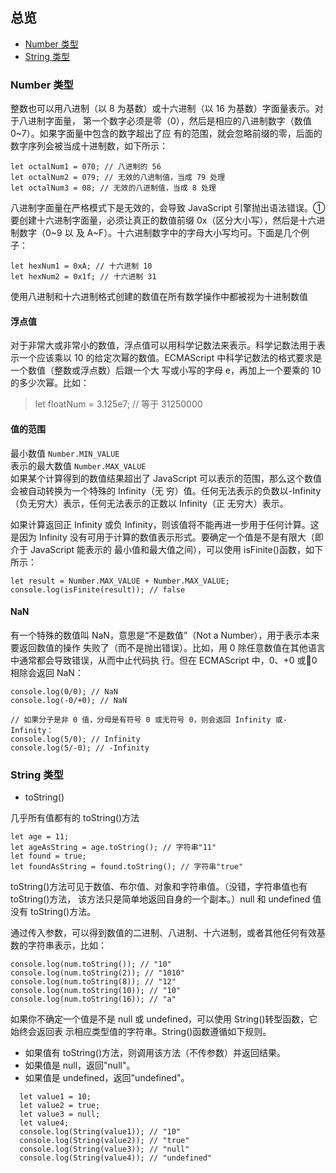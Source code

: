 ## 总览

+ <a href="#num">Number 类型</a>
+ <a href="#string">String 类型</a>

### Number 类型

整数也可以用八进制（以 8 为基数）或十六进制（以 16 为基数）字面量表示。对于八进制字面量，
第一个数字必须是零（0），然后是相应的八进制数字（数值 0~7）。如果字面量中包含的数字超出了应
有的范围，就会忽略前缀的零，后面的数字序列会被当成十进制数，如下所示：

```
let octalNum1 = 070; // 八进制的 56 
let octalNum2 = 079; // 无效的八进制值，当成 79 处理
let octalNum3 = 08; // 无效的八进制值，当成 8 处理
``` 

八进制字面量在严格模式下是无效的，会导致 JavaScript 引擎抛出语法错误。①
要创建十六进制字面量，必须让真正的数值前缀 0x（区分大小写），然后是十六进制数字（0~9 以
及 A~F）。十六进制数字中的字母大小写均可。下面是几个例子：

```angular2html
let hexNum1 = 0xA; // 十六进制 10
let hexNum2 = 0x1f; // 十六进制 31
```

使用八进制和十六进制格式创建的数值在所有数学操作中都被视为十进制数值

#### 浮点值

对于非常大或非常小的数值，浮点值可以用科学记数法来表示。科学记数法用于表示一个应该乘以
10 的给定次幂的数值。ECMAScript 中科学记数法的格式要求是一个数值（整数或浮点数）后跟一个大
写或小写的字母 e，再加上一个要乘的 10 的多少次幂。比如：
> let floatNum = 3.125e7; // 等于 31250000

#### 值的范围

最小数值 `Number.MIN_VALUE` <br />
表示的最大数值 `Number.MAX_VALUE` <br />
如果某个计算得到的数值结果超出了 JavaScript 可以表示的范围，那么这个数值会被自动转换为一个特殊的 Infinity（无
穷）值。任何无法表示的负数以-Infinity（负无穷大）表示，任何无法表示的正数以 Infinity（正
无穷大）表示。

如果计算返回正 Infinity 或负 Infinity，则该值将不能再进一步用于任何计算。这是因为
Infinity 没有可用于计算的数值表示形式。要确定一个值是不是有限大（即介于 JavaScript 能表示的
最小值和最大值之间），可以使用 isFinite()函数，如下所示：

```
let result = Number.MAX_VALUE + Number.MAX_VALUE; 
console.log(isFinite(result)); // false
```

#### NaN

有一个特殊的数值叫 NaN，意思是“不是数值”（Not a Number），用于表示本来要返回数值的操作
失败了（而不是抛出错误）。比如，用 0 除任意数值在其他语言中通常都会导致错误，从而中止代码执
行。但在 ECMAScript 中，0、+0 或0 相除会返回 NaN：

```
console.log(0/0); // NaN 
console.log(-0/+0); // NaN 

// 如果分子是非 0 值，分母是有符号 0 或无符号 0，则会返回 Infinity 或-Infinity：
console.log(5/0); // Infinity 
console.log(5/-0); // -Infinity
```

### <div id="string">String 类型</div>

+ toString()

几乎所有值都有的 toString()方法

```angular2html
let age = 11;
let ageAsString = age.toString(); // 字符串"11"
let found = true;
let foundAsString = found.toString(); // 字符串"true"
```

toString()方法可见于数值、布尔值、对象和字符串值。（没错，字符串值也有 toString()方法，
该方法只是简单地返回自身的一个副本。）null 和 undefined 值没有 toString()方法。

通过传入参数，可以得到数值的二进制、八进制、十六进制，或者其他任何有效基
数的字符串表示，比如：

```
console.log(num.toString()); // "10" 
console.log(num.toString(2)); // "1010" 
console.log(num.toString(8)); // "12" 
console.log(num.toString(10)); // "10"  
console.log(num.toString(16)); // "a"
```

如果你不确定一个值是不是 null 或 undefined，可以使用 String()转型函数，它始终会返回表
示相应类型值的字符串。String()函数遵循如下规则。 <br />

+ 如果值有 toString()方法，则调用该方法（不传参数）并返回结果。
+ 如果值是 null，返回"null"。
+ 如果值是 undefined，返回"undefined"。

```
  let value1 = 10;
  let value2 = true;
  let value3 = null;
  let value4;
  console.log(String(value1)); // "10"
  console.log(String(value2)); // "true"
  console.log(String(value3)); // "null"
  console.log(String(value4)); // "undefined"
```
  